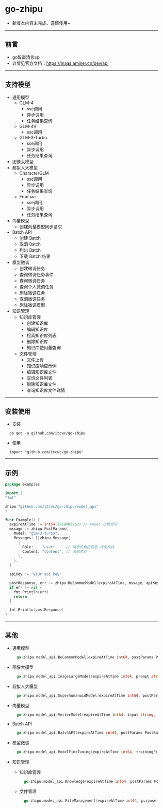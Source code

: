 # go-zhipu

* 新版本内容未完成，谨慎使用~

***

## 前言

* go智谱清言api
* 详情见官方文档：<https://maas.aminer.cn/dev/api>
  
***

## 支持模型

* 通用模型
  * GLM-4
    * sse调用
    * 异步调用
    * 任务结果查询
  * GLM-4V
    * sse调用
  * GLM-3-Turbo
    * sse调用
    * 异步调用
    * 任务结果查询
* 图像大模型
* 超拟人大模型
  * CharacterGLM
    * sse调用
    * 异步调用
    * 任务结果查询
  * Emohaa
    * sse调用
    * 异步调用
    * 任务结果查询
* 向量模型
  * 创建向量模型同步请求
* Batch API
  * 创建 Batch
  * 取消 Batch
  * 列出 Batch
  * 下载 Batch 结果
* 模型微调
  * 创建微调任务
  * 查询微调任务事件
  * 查询微调任务
  * 查询个人微调任务
  * 删除微调任务
  * 取消微调任务
  * 删除微调模型
* 知识管理
  * 知识库管理
    * 创建知识库
    * 编辑知识库
    * 检索知识库列表
    * 删除知识库
    * 知识库使用量查询
  * 文件管理
    * 文件上传
    * 知识库响应示例
    * 编辑知识库文件
    * 查询文件列表
    * 删除知识库文件
    * 查询知识库文件详情

***

## 安装使用

* 安装

```shell
  go get -u github.com/itcwc/go-zhipu
```

* 使用

```shell
  import "github.com/itcwc/go-zhipu"
```

***

## 示例

```go
package examples

import (
"fmt"

zhipu "github.com/itcwc/go-zhipu/model_api"
)

func Example() {
  expireAtTime := int64(1719803252) // token 过期时间
  mssage := zhipu.PostParams{
    Model: "glm-3-turbo",
    Messages: []zhipu.Message{
      {
        Role:    "user",    // 消息的角色信息 详见文档
        Content: "content", // 消息内容
      },
    },
  }
  
  apiKey := "your api key"

  postResponse, err := zhipu.BeCommonModel(expireAtTime, mssage, apiKey)
  if err != nil {
    fmt.Println(err)
    return
  }

  fmt.Println(postResponse)
}
```

***

## 其他

* 通用模型

    ```go
      go-zhipu.model_api.BeCommonModel(expireAtTime int64, postParams PostParams, apiKey string)
    ```

* 图像大模型

  ```go
    go-zhipu.model_api.ImageLargeModel(expireAtTime int64, prompt string, apiKey string, model string)
  ```

* 超拟人大模型

  ```go
    go-zhipu.model_api.SuperhumanoidModel(expireAtTime int64, postParams PostSuperhumanoidParams, apiKey string)
  ```

* 向量模型

  ```go
    go-zhipu.model_api.VectorModel(expireAtTime int64, input string, apiKey string, model string)
  ```

* Batch API

  ```go
    go-zhipu.model_api.BatchAPI(expireAtTime int64, postParams PostBatchParams, apiKey string)
  ```

* 模型微调

  ```go
    go-zhipu.model_api.ModelFineTuning(expireAtTime int64, trainingFile string, apiKey string, model string)
  ```

* 知识管理
  * 知识库管理

    ```go
      go-zhipu.model_api.Knowledge(expireAtTime int64, postParams PostKnowledgeParams, apiKey string, model string)
    ```

  * 文件管理

    ```go
      go-zhipu.model_api.FileManagement(expireAtTime int64, purpose string, apiKey string, model string, file *FileHeader)
    ```
